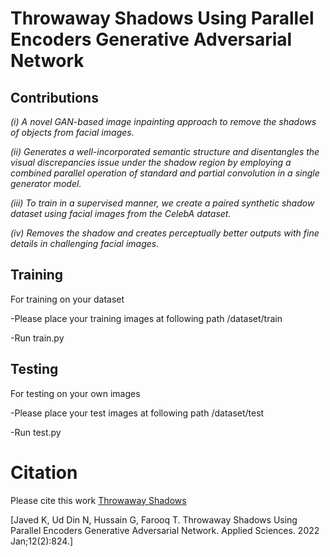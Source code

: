 # Throwaway Shadows Using Parallel Encoders Generative Adversarial Network

## Contributions

 *(i) A novel GAN-based image inpainting approach to remove the shadows of objects from facial images.*

 *(ii) Generates a well-incorporated semantic structure and disentangles the visual discrepancies issue under the shadow region by employing a combined parallel operation of standard and partial convolution in a single generator model.*

 *(iii) To train in a supervised manner, we create a paired synthetic shadow dataset using facial images from the CelebA dataset.*

 *(iv) Removes the shadow and creates perceptually better outputs with fine details in challenging facial images.*
 
## Training

For training on your dataset

 -Please place your training images at following path /dataset/train
 
 -Run train.py
 
 
 ## Testing

For testing on your own images

 -Please place your test images at following path /dataset/test
 
 -Run test.py
 

# Citation
Please cite this work [Throwaway Shadows](https://doi.org/10.3390/app12020824)

[Javed K, Ud Din N, Hussain G, Farooq T. Throwaway Shadows Using Parallel Encoders Generative Adversarial Network. Applied Sciences. 2022 Jan;12(2):824.]


